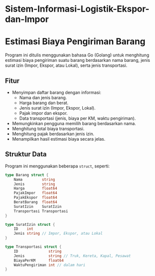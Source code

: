 # Sistem-Informasi-Logistik-Ekspor-dan-Impor

# Estimasi Biaya Pengiriman Barang

Program ini ditulis menggunakan bahasa Go (Golang) untuk menghitung estimasi biaya pengiriman suatu barang berdasarkan nama barang, jenis surat izin (Impor, Ekspor, atau Lokal), serta jenis transportasi.

## Fitur

- Menyimpan daftar barang dengan informasi:
  - Nama dan jenis barang.
  - Harga barang dan berat.
  - Jenis surat izin (Impor, Ekspor, Lokal).
  - Pajak impor dan ekspor.
  - Data transportasi (jenis, biaya per KM, waktu pengiriman).
- Memungkinkan pengguna memilih barang berdasarkan nama.
- Menghitung total biaya transportasi.
- Menghitung pajak berdasarkan jenis izin.
- Menampilkan hasil estimasi biaya secara jelas.

## Struktur Data

Program ini menggunakan beberapa `struct`, seperti:

```go
type Barang struct {
    Nama         string
    Jenis        string
    Harga        float64
    PajakImpor   float64
    PajakEkspor  float64
    BeratBarang  float64
    SuratIzin    SuratIzin
    Transportasi Transportasi
}

type SuratIzin struct {
    ID    int
    Jenis string // Impor, Ekspor, atau Lokal
}

type Transportasi struct {
    ID              string
    Jenis           string // Truk, Kereta, Kapal, Pesawat
    BiayaPerKM      float64
    WaktuPengiriman int // dalam hari
}
